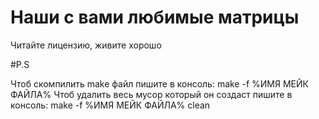# Наши с вами любимые матрицы


Читайте лицензию, живите хорошо

#P.S

Чтоб скомпилить make файл пишите в консоль: make -f %ИМЯ МЕЙК ФАЙЛА%
Чтоб удалить весь мусор который он создаст пишите в консоль: make -f %ИМЯ МЕЙК ФАЙЛА% clean
